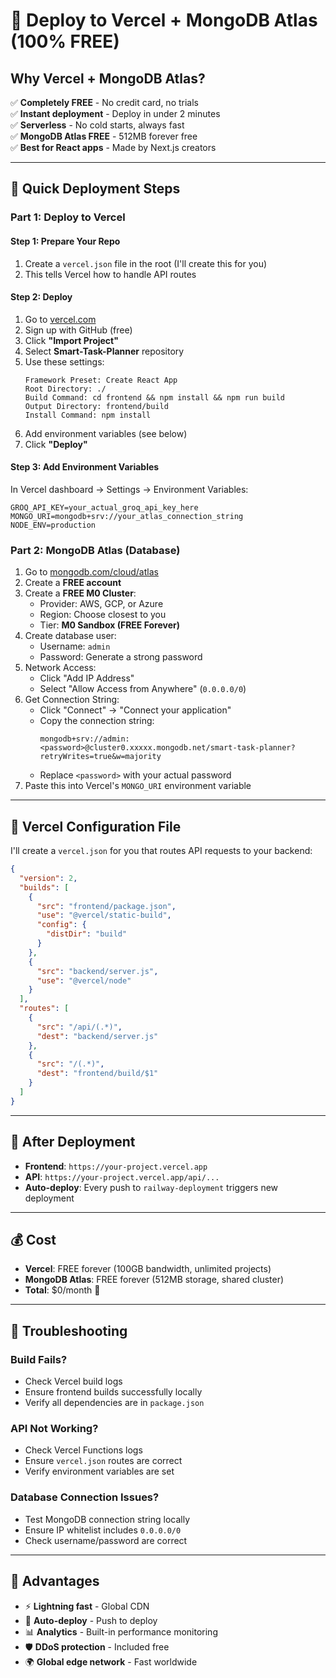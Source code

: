 # 🚀 Deploy to Vercel + MongoDB Atlas (100% FREE)

## Why Vercel + MongoDB Atlas?
✅ **Completely FREE** - No credit card, no trials  
✅ **Instant deployment** - Deploy in under 2 minutes  
✅ **Serverless** - No cold starts, always fast  
✅ **MongoDB Atlas FREE** - 512MB forever free  
✅ **Best for React apps** - Made by Next.js creators  

---

## 🎯 Quick Deployment Steps

### **Part 1: Deploy to Vercel**

#### **Step 1: Prepare Your Repo**
1. Create a `vercel.json` file in the root (I'll create this for you)
2. This tells Vercel how to handle API routes

#### **Step 2: Deploy**
1. Go to [vercel.com](https://vercel.com)
2. Sign up with GitHub (free)
3. Click **"Import Project"**
4. Select **Smart-Task-Planner** repository
5. Use these settings:
   ```
   Framework Preset: Create React App
   Root Directory: ./
   Build Command: cd frontend && npm install && npm run build
   Output Directory: frontend/build
   Install Command: npm install
   ```
6. Add environment variables (see below)
7. Click **"Deploy"**

#### **Step 3: Add Environment Variables**

In Vercel dashboard → Settings → Environment Variables:

```
GROQ_API_KEY=your_actual_groq_api_key_here
MONGO_URI=mongodb+srv://your_atlas_connection_string
NODE_ENV=production
```

### **Part 2: MongoDB Atlas (Database)**

1. Go to [mongodb.com/cloud/atlas](https://www.mongodb.com/cloud/atlas)
2. Create a **FREE account**
3. Create a **FREE M0 Cluster**:
   - Provider: AWS, GCP, or Azure
   - Region: Choose closest to you
   - Tier: **M0 Sandbox (FREE Forever)**
4. Create database user:
   - Username: `admin`
   - Password: Generate a strong password
5. Network Access:
   - Click "Add IP Address"
   - Select "Allow Access from Anywhere" (`0.0.0.0/0`)
6. Get Connection String:
   - Click "Connect" → "Connect your application"
   - Copy the connection string:
     ```
     mongodb+srv://admin:<password>@cluster0.xxxxx.mongodb.net/smart-task-planner?retryWrites=true&w=majority
     ```
   - Replace `<password>` with your actual password
7. Paste this into Vercel's `MONGO_URI` environment variable

---

## 📝 Vercel Configuration File

I'll create a `vercel.json` for you that routes API requests to your backend:

```json
{
  "version": 2,
  "builds": [
    {
      "src": "frontend/package.json",
      "use": "@vercel/static-build",
      "config": {
        "distDir": "build"
      }
    },
    {
      "src": "backend/server.js",
      "use": "@vercel/node"
    }
  ],
  "routes": [
    {
      "src": "/api/(.*)",
      "dest": "backend/server.js"
    },
    {
      "src": "/(.*)",
      "dest": "frontend/build/$1"
    }
  ]
}
```

---

## 🎉 After Deployment

- **Frontend**: `https://your-project.vercel.app`
- **API**: `https://your-project.vercel.app/api/...`
- **Auto-deploy**: Every push to `railway-deployment` triggers new deployment

---

## 💰 Cost

- **Vercel**: FREE forever (100GB bandwidth, unlimited projects)
- **MongoDB Atlas**: FREE forever (512MB storage, shared cluster)
- **Total**: $0/month 🎉

---

## 🔧 Troubleshooting

### Build Fails?
- Check Vercel build logs
- Ensure frontend builds successfully locally
- Verify all dependencies are in `package.json`

### API Not Working?
- Check Vercel Functions logs
- Ensure `vercel.json` routes are correct
- Verify environment variables are set

### Database Connection Issues?
- Test MongoDB connection string locally
- Ensure IP whitelist includes `0.0.0.0/0`
- Check username/password are correct

---

## 🌟 Advantages

- ⚡ **Lightning fast** - Global CDN
- 🔄 **Auto-deploy** - Push to deploy
- 📊 **Analytics** - Built-in performance monitoring
- 🛡️ **DDoS protection** - Included free
- 🌍 **Global edge network** - Fast worldwide

